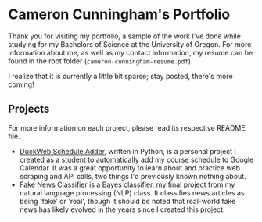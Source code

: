 # Cameron Cunningham's Portfolio
Thank you for visiting my portfolio, a sample of the work I've done while studying for my Bachelors of Science at the University of Oregon. For more information about me, as well as my contact information, my resume can be found in the root folder (`cameron-cunningham-resume.pdf`). 

I realize that it is currently a little bit sparse; stay posted, there's more coming!

## Projects
For more information on each project, please read its respective README file.

* [DuckWeb Schedule Adder](./duckweb_schedule_adder), written in Python, is a personal project I created as a student to automatically add my course schedule to Google Calendar. It was a great opportunity to learn about and practice web scraping and API calls, two things I'd previously known nothing about. 
* [Fake News Classifier](./fake_news_classifier) is a Bayes classifier, my final project from my natural language processing (NLP) class. It classifies news articles as being 'fake' or 'real', though it should be noted that real-world fake news has likely evolved in the years since I created this project.
